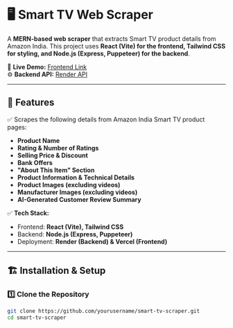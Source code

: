 # 🖥️ Smart TV Web Scraper

A **MERN-based web scraper** that extracts Smart TV product details from Amazon India. This project uses **React (Vite) for the frontend, Tailwind CSS for styling, and Node.js (Express, Puppeteer) for the backend**.

🚀 **Live Demo:** [Frontend Link](https://your-vercel-url.com)  
⚙️ **Backend API:** [Render API](https://your-backend-on-render.com)  

---

## 📌 Features

✅ Scrapes the following details from Amazon India Smart TV product pages:
- **Product Name**
- **Rating & Number of Ratings**
- **Selling Price & Discount**
- **Bank Offers**
- **"About This Item" Section**
- **Product Information & Technical Details**
- **Product Images (excluding videos)**
- **Manufacturer Images (excluding videos)**
- **AI-Generated Customer Review Summary**

✅ **Tech Stack:**
- Frontend: **React (Vite), Tailwind CSS**
- Backend: **Node.js (Express, Puppeteer)**
- Deployment: **Render (Backend) & Vercel (Frontend)**  

---

## 🏗️ Installation & Setup

### **1️⃣ Clone the Repository**
```sh
git clone https://github.com/yourusername/smart-tv-scraper.git
cd smart-tv-scraper
